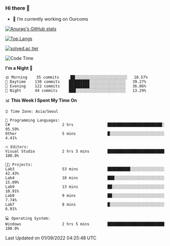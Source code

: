 ### Hi there 👋

- 🔭 I’m currently working on Ourcoms

<!--
**Rhange/Rhange** is a ✨ _special_ ✨ repository because its `README.md` (this file) appears on your GitHub profile.

Here are some ideas to get you started:

- 🌱 I’m currently learning ...
- 👯 I’m looking to collaborate on ...
- 🤔 I’m looking for help with ...
- 💬 Ask me about ...
- 📫 How to reach me: ...
- 😄 Pronouns: ...
- ⚡ Fun fact: ...
-->

[![Anurag's GitHub stats](https://github-readme-stats.vercel.app/api?username=rhange&show_icons=true&theme=gruvbox)](https://github.com/anuraghazra/github-readme-stats)

[![Top Langs](https://github-readme-stats.vercel.app/api/top-langs/?username=rhange&layout=compact&theme=gruvbox)](https://github.com/anuraghazra/github-readme-stats)

[![solved.ac tier](http://mazassumnida.wtf/api/generate_badge?boj=rhange0511)](https://solved.ac/rhange0511)

  <!--START_SECTION:waka-->
![Code Time](http://img.shields.io/badge/Code%20Time-525%20hrs%2029%20mins-blue)

**I'm a Night 🦉** 

```text
🌞 Morning    35 commits     ██░░░░░░░░░░░░░░░░░░░░░░░   10.57% 
🌆 Daytime    130 commits    █████████░░░░░░░░░░░░░░░░   39.27% 
🌃 Evening    122 commits    █████████░░░░░░░░░░░░░░░░   36.86% 
🌙 Night      44 commits     ███░░░░░░░░░░░░░░░░░░░░░░   13.29%

```


📊 **This Week I Spent My Time On** 

```text
⌚︎ Time Zone: Asia/Seoul

💬 Programming Languages: 
C#                       2 hrs               ████████████████████████░   95.59% 
Other                    5 mins              █░░░░░░░░░░░░░░░░░░░░░░░░   4.41%

🔥 Editors: 
Visual Studio            2 hrs 5 mins        █████████████████████████   100.0%

🐱‍💻 Projects: 
Lab3                     53 mins             ██████████░░░░░░░░░░░░░░░   42.43% 
Lab4                     18 mins             ███░░░░░░░░░░░░░░░░░░░░░░   15.09% 
Lab9                     13 mins             ██░░░░░░░░░░░░░░░░░░░░░░░   10.91% 
Lab8                     9 mins              ██░░░░░░░░░░░░░░░░░░░░░░░   7.74% 
Lab7                     8 mins              █░░░░░░░░░░░░░░░░░░░░░░░░   6.91%

💻 Operating System: 
Windows                  2 hrs 5 mins        █████████████████████████   100.0%

```


 Last Updated on 01/09/2022 04:25:48 UTC
<!--END_SECTION:waka-->
